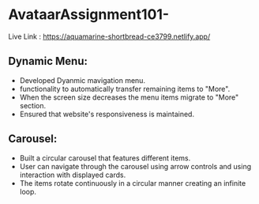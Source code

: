 # AvataarAssignment101-
Live Link : https://aquamarine-shortbread-ce3799.netlify.app/

## Dynamic Menu: 
   - Developed Dyanmic mavigation menu.
   - functionality to automatically transfer remaining items to "More".
   - When the screen size decreases the menu items migrate to "More" section.
   - Ensured that website's responsiveness is maintained.

## Carousel:
   - Built a circular carousel that features different items.
   - User can navigate through the carousel using arrow controls and using interaction with 
     displayed cards.
   - The items rotate continuously in a circular manner creating an infinite loop.   
